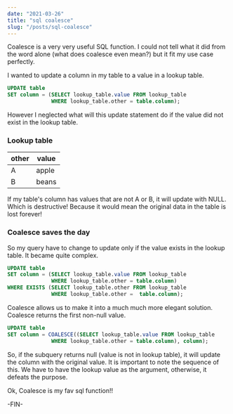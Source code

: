 ```yaml
---
date: "2021-03-26"
title: "sql coalesce"
slug: "/posts/sql-coalesce"
---
```


Coalesce is a very very useful SQL function. I could not tell what it did from the word alone (what does coalesce even mean?) but it fit my use case perfectly.

I wanted to update a column in my table to a value in a lookup table.
```sql
UPDATE table
SET column = (SELECT lookup_table.value FROM lookup_table
              WHERE lookup_table.other = table.column);
```

However I neglected what will this update statement do if the value did not exist in the lookup table. 

### Lookup table
| other | value |
|---|---|
| A | apple|
| B | beans|

If my table's column has values that are not A or B, it will update with NULL. Which is destructive! Because it would mean the original data in the table is lost forever!

### Coalesce saves the day
So my query have to change to update only if the value exists in the lookup table. It became quite complex.

```sql
UPDATE table
SET column = (SELECT lookup_table.value FROM lookup_table
              WHERE lookup_table.other = table.column)
WHERE EXISTS (SELECT lookup_table.other FROM lookup_table
              WHERE lookup_table.other =  table.column);
```

Coalesce allows us to make it into a much much more elegant solution. Coalesce returns the first non-null value.

```sql
UPDATE table
SET column = COALESCE((SELECT lookup_table.value FROM lookup_table
              WHERE lookup_table.other = table.column), column);
```

So, if the subquery returns null (value is not in lookup table), it will update the column with the original value. It is important to note the sequence of this. We have to have the lookup value as the argument, otherwise, it defeats the purpose.

Ok, Coalesce is my fav sql function!!

-FIN-



